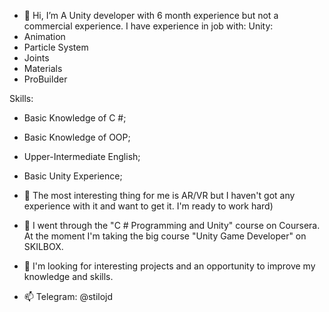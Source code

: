 - 👋 Hi, I’m  A Unity developer with 6 month experience but not a commercial experience. 
 I have experience in job with:
Unity: 
- Animation
- Particle System
- Joints
- Materials
- ProBuilder

Skills:
- Basic Knowledge of C #;
- Basic Knowledge of OOP;
- Upper-Intermediate English;
- Basic Unity Experience;

- 👀 The most interesting thing for me is AR/VR but I haven't got any experience with it and want to get it. I'm ready to work hard)
- 🌱 I went through the "C # Programming and Unity" course on Coursera. At the moment I'm taking the big course "Unity Game Developer" on SKILBOX.
- 💞️ I'm looking for interesting projects and an opportunity to improve my knowledge and skills. 
- 📫 Telegram: @stilojd


<!---
stilojd/stilojd is a ✨ special ✨ repository because its `README.md` (this file) appears on your GitHub profile.
You can click the Preview link to take a look at your changes.
--->
